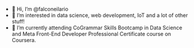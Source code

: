 - 👋 Hi, I’m @falconeilario
- 👀 I’m interested in data science, web development, IoT and a lot of other stuff!
- 🌱 I’m currently attending CoGrammar Skills Bootcamp in Data Science and Meta Front-End Developer Professional Certificate course on Coursera.
<!--- - 💞️ I’m looking to collaborate on 
- 📫 How to reach me ...
--->
<!---
falconeilario/falconeilario is a ✨ special ✨ repository because its `README.md` (this file) appears on your GitHub profile.
You can click the Preview link to take a look at your changes.
--->
